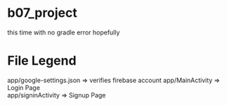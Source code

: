 # b07_project
this time with no gradle error
hopefully
# File Legend
app/google-settings.json => verifies firebase account
app/MainActivity => Login Page <br />
app/signinActivity => Signup Page
